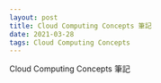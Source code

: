 ```yaml
---
layout: post
title: Cloud Computing Concepts 筆記
date: 2021-03-28
tags: Cloud Computing Concepts 
---
```


Cloud Computing Concepts 筆記

<object data="/images/Cloud%20Computing%20Concepts.pdf" type="application/pdf" width="100%" height="700px"> 
</object>
